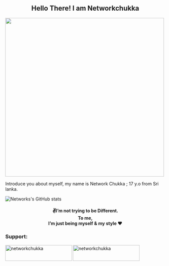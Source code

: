 <h2 align="center">Hello There! I am Networkchukka</h2>
<img  width="500" src="https://cdn.dribbble.com/users/2131993/screenshots/4948736/thoughtworks-gif_dribbble.gif">

Introduce you about myself, my name is Network Chukka ; 17 y.o from Sri lanka.

![Networks's GitHub stats](https://github-readme-stats.vercel.app/api?username=networkchukka&show_icons=true&theme=radical)

<h4 align="center">✌️I’m not trying to be Different.<br> To me,<br> I’m just being myself & my style ♥️</h4>
   

  
<h3 align="left">Support:</h3>
<p><a href="https://www.buymeacoffee.com/networkchukka"> <img align="left" src="https://cdn.buymeacoffee.com/buttons/v2/default-yellow.png" height="50" width="210" alt="networkchukka" /></a><a href="https://ko-fi.com/networkchukka"> <img align="left" src="https://cdn.ko-fi.com/cdn/kofi3.png?v=3" height="50" width="210" alt="networkchukka" /></a></p><br><br>


 
